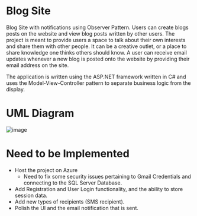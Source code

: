 ﻿# Blog Site
Blog Site with notifications using Observer Pattern. Users can create blogs posts on the website and view blog posts written by other users. The project is meant to provide users a space to talk about their own interests and share them with other people. It can be a creative outlet, or a place to share knowledge one thinks others should know. A user can receive email updates whenever a new blog is posted onto the website by providing their email address on the site. 

The application is written using the ASP.NET framework written in C# and uses the Model-View-Controller pattern to separate business logic from the display. 

# UML Diagram
![image](https://user-images.githubusercontent.com/62119685/207088284-f5b89bb7-ea90-47b8-8f8b-f0bc723f51c5.png)


# Need to be Implemented
- Host the project on Azure
  - Need to fix some security issues pertaining to Gmail Credentials and connecting to the SQL Server Database. 
-	Add Registration and User Login functionality, and the ability to store session data. 
-	Add new types of recipients (SMS recipient).
-	Polish the UI and the email notification that is sent. 



